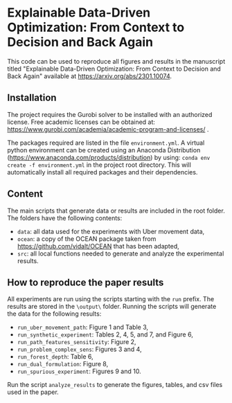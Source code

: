 # Explainable Data-Driven Optimization: From Context to Decision and Back Again
This code can be used to reproduce all figures and results in the manuscript titled "Explainable Data-Driven Optimization:
From Context to Decision and Back Again" available at https://arxiv.org/abs/2301.10074.

## Installation
The project requires the Gurobi solver to be installed with an authorized license. Free academic licenses can be obtained at: https://www.gurobi.com/academia/academic-program-and-licenses/ .

The packages required are listed in the file `environment.yml`. A virtual python environment can be created using an Anaconda Distribution (https://www.anaconda.com/products/distribution) by using:
`conda env create -f environment.yml`
in the project root directory. This will automatically install all required packages and their dependencies.

## Content
The main scripts that generate data or results are included in the root folder. The folders have the following contents:
* `data`: all data used for the experiments with Uber movement data,
* `ocean`: a copy of the OCEAN package taken from https://github.com/vidalt/OCEAN that has been adapted,
* `src`: all local functions needed to generate and analyze the experimental results.

## How to reproduce the paper results
All experiments are run using the scripts starting with the `run` prefix. The results are stored in the `\output\` folder.
Running the scripts will generate the data for the following results:
* `run_uber_movement_path`: Figure 1 and Table 3,
* `run_synthetic_experiment`: Tables 2, 4, 5, and 7, and Figure 6,
* `run_path_features_sensitivity`: Figure 2,
* `run_problem_complex_sens`: Figures 3 and 4,
* `run_forest_depth`: Table 6,
* `run_dual_formulation`: Figure 8,
* `run_spurious_experiment`: Figures 9 and 10.

Run the script `analyze_results` to generate the figures, tables, and csv files used in the paper.
